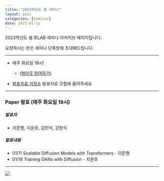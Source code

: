 ```yaml
---
title: "2023학년도 봄 세미나"
layout: post
categories: [seminar]
date: 2023-01-11
---
```


2023학년도 봄 IELAB 세미나 아카이브 페이지입니다. 

요청하시는 분은 세미나 단톡방에 초대해드립니다.

---

- 매주 화요일 19시!
	- ([행아웃 참여하기](https://meet.google.com/qmh-tzbp-vha))

- [발표자료 저장소](https://github.com/Intelligence-Engineering-LAB-KU/Seminar/tree/master/2023) 발표자료 깃헙에 올려주세요

---

### Paper 발표 (매주 화요일 19시)

##### 발표자

- 이준형, 지윤호, 김민석, 강창식

##### 발표내용 

- 01/11 Scalable Diffusion Models with Transformers - 이준형
- 01/18 Training GANs with Diffusion - 지윤호






---

![]([https://pbs.twimg.com/media/Ef4CZMGUYAA-SOY?format=png&name=240x240](https://www.mememaker.net/static/images/memes/4848586.jpg))
